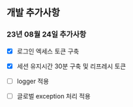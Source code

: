 ## 개발 추가사항

### 23년 08월 24일 추가사항

- [x] 로그인 엑세스 토큰 구축

- [x] 세션 유지시간 30분 구축 및 리프레시 토큰

- [ ] logger 적용

- [ ] 글로벌 exception 처리 적용

